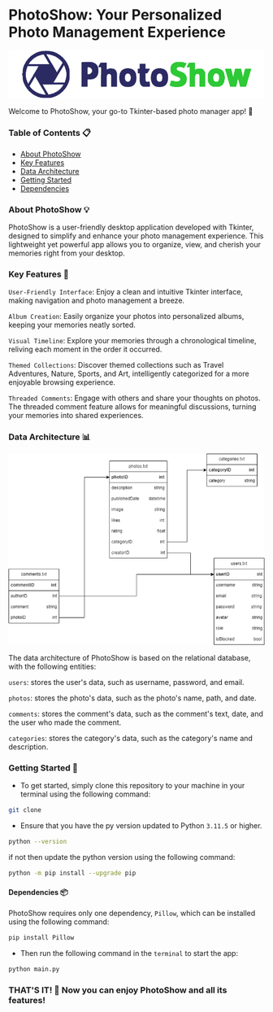 # PhotoShow: Your Personalized Photo Management Experience

![PhotoShow](images\Logo.png)

Welcome to PhotoShow, your go-to Tkinter-based photo manager app! 📸


### Table of Contents 📋

- [About PhotoShow](#about-photoshow-💡)
- [Key Features](#key-features-🔑)
- [Data Architecture](#data-architecture-📊)
- [Getting Started](#getting-started-🚀)
- [Dependencies](#dependencies-📦)

### About PhotoShow 💡
PhotoShow is a user-friendly desktop application developed with Tkinter, designed to simplify and enhance your photo management experience. This lightweight yet powerful app allows you to organize, view, and cherish your memories right from your desktop.

### Key Features 🔑
`User-Friendly Interface`: Enjoy a clean and intuitive Tkinter interface, making navigation and photo management a breeze.

`Album Creation`: Easily organize your photos into personalized albums, keeping your memories neatly sorted.

`Visual Timeline`: Explore your memories through a chronological timeline, reliving each moment in the order it occurred.

`Themed Collections`: Discover themed collections such as Travel Adventures, Nature, Sports, and Art, intelligently categorized for a more enjoyable browsing experience.

`Threaded Comments`: Engage with others and share your thoughts on photos. The threaded comment feature allows for meaningful discussions, turning your memories into shared experiences.

### Data Architecture 📊

![Data Architecture](images\modelo_dados.png)

The data architecture of PhotoShow is based on the relational database, with the following entities:

`users`: stores the user's data, such as username, password, and email.

`photos`: stores the photo's data, such as the photo's name, path, and date.

`comments`: stores the comment's data, such as the comment's text, date, and the user who made the comment.

`categories`: stores the category's data, such as the category's name and description.


### Getting Started 🚀


 * To get started, simply clone this repository to your machine
in your terminal using the following command:

```bash	
git clone
```

* Ensure that you have the py version updated to Python `3.11.5` or higher.

```bash	
python --version
```

if not then update the python version using the following command:

```bash
python -m pip install --upgrade pip
```

#### Dependencies 📦

PhotoShow requires only one dependency, `Pillow`, which can be installed using the following command:

```bash
pip install Pillow
```

* Then run the following command in the `terminal` to start the app:

```bash
python main.py
```

### THAT'S IT! 🎉 Now you can enjoy PhotoShow and all its features!